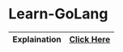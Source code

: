 # Learn-GoLang

| Explaination | [Click Here](https://github.com/SKsaikiran/Learn-GoLang/blob/52178f68c5b4120d9db9c92c386c53e82e36bcdc/Basics/Explaination.md) |
|:-------|:------------|
